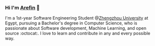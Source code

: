 ### Hi I'm [Arefin](https://are-fin.web.app) 👋

I'm a 1st-year Software Engineering Student @[Zhengzhou University](http://english.zzu.edu.cn/) at Egypt, pursuing a Bachelor's degree in Computer Science, who is passionate about Software development, Machine Learning, and open source :octocat:. I love to learn and contribute in any and every possible way.
<!--
**sarefinsag/sarefinsag** is a ✨ _special_ ✨ repository because its `README.md` (this file) appears on your GitHub profile.

Here are some ideas to get you started:

- 🔭 I’m currently working on ...
- 🌱 I’m currently learning ...
- 👯 I’m looking to collaborate on ...
- 🤔 I’m looking for help with ...
- 💬 Ask me about ...
- 📫 How to reach me: ...
- 😄 Pronouns: ...
- ⚡ Fun fact: ...
-->
